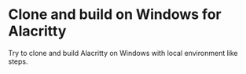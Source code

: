 # Clone and build on Windows for Alacritty

Try to clone and build Alacritty on Windows with local environment like steps.
